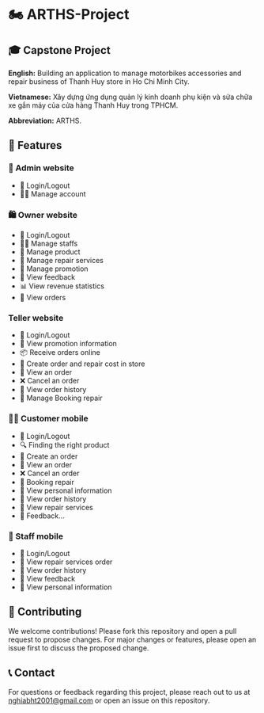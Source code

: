 # 🏍 ARTHS-Project

## 🎓 Capstone Project
**English:** Building an application to manage motorbikes accessories and repair business of Thanh Huy store in Ho Chi Minh City.

**Vietnamese:** Xây dựng ứng dụng quản lý kinh doanh phụ kiện và sửa chữa xe gắn máy của cửa hàng Thanh Huy trong TPHCM.

**Abbreviation:** ARTHS.

## 🌟 Features

### 🔐 Admin website
- 🔑 Login/Logout 
- 🧑‍💼 Manage account

### 🛍️ Owner website
- 🔑 Login/Logout
- 🧑‍💼 Manage staffs
- 🛒 Manage product
- 🔧 Manage repair services
- 🎉 Manage promotion
- 📢 View feedback
- 📊 View revenue statistics
- 📩 View orders
  
### Teller website
- 🔑 Login/Logout
- 🎉 View promotion information
- 📦 Receive orders online
- 🛒 Create order and repair cost in store
- 📄 View an order
- ❌ Cancel an order
- 📜 View order history
- 🧾 Manage Booking repair
  
### 🚴‍♂️ Customer mobile
- 🔑 Login/Logout
- 🔍 Finding the right product
- 🛒 Create an order
- 📄 View an order
- ❌ Cancel an order
- 🧾 Booking repair
- 🧾 View personal information
- 📜 View order history 
- 🔧 View repair services
- 💬 Feedback…

### 👷 Staff mobile
- 🔑 Login/Logout
- 🔧 View repair services order
- 📜 View order history
- 📢 View feedback
- 🧾 View personal information

## 👥 Contributing
We welcome contributions! Please fork this repository and open a pull request to propose changes. For major changes or features, please open an issue first to discuss the proposed change.

## 📞 Contact
For questions or feedback regarding this project, please reach out to us at [nghiabht2001@gmail.com](mailto:nghiabht2001@gmail.com) or open an issue on this repository.

